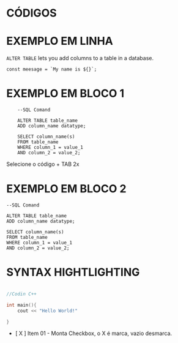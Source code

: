 # CÓDIGOS

# EXEMPLO EM LINHA

`ALTER TABLE` lets you add columns to a table in a database.

`` const meesage = `My name is ${}`; ``

# EXEMPLO EM BLOCO 1

        --SQL Comand

        ALTER TABLE table_name 
        ADD column_name datatype;

        SELECT column_name(s)
        FROM table_name
        WHERE column_1 = value_1
        AND column_2 = value_2;

Selecione o código + TAB 2x
# EXEMPLO EM BLOCO 2

```
--SQL Comand

ALTER TABLE table_name 
ADD column_name datatype;

SELECT column_name(s)
FROM table_name
WHERE column_1 = value_1
AND column_2 = value_2;

```

# SYNTAX HIGHTLIGHTING

```c++

//Codin C++

int main(){
    cout << "Hello World!"

}

```

* [ X ] Item 01 - Monta Checkbox, o X é marca, vazio desmarca.